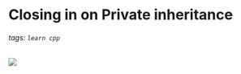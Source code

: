 # Closing in on Private inheritance
###### tags: `learn cpp`

![](https://i.imgur.com/g04Hvie.png)

